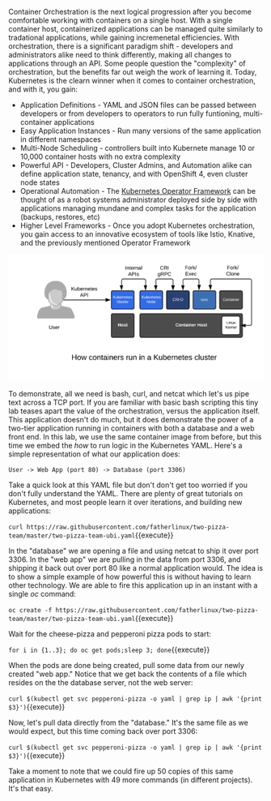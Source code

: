 Container Orchestration is the next logical progression after you become comfortable working with containers on a single host. With a single container host, containerized applications can be managed quite similarly to tradational applications, while gaining incremenetal efficiencies. With orchestration, there is a significant paradigm shift - developers and administrators alike need to think differently, making all changes to applications through an API.  Some people question the "complexity" of orchestration, but the benefits far out weigh the work of learning it. Today, Kubernetes is the clearn winner when it comes to container orchestration, and with it, you gain:

* Application Definitions - YAML and JSON files can be passed between developers or from developers to operators to run fully funtioning, multi-container applications
* Easy Application Instances - Run many versions of the same application in different namespaces
* Multi-Node Scheduling - controllers built into Kubernete manage 10 or 10,000 container hosts with no extra complexity
* Powerful API - Developers, Cluster Admins, and Automation alike can define application state, tenancy, and with OpenShift 4, even cluster node states
* Operational Automation - The [Kubernetes Operator Framework](https://coreos.com/operators/) can be thought of as a robot systems administrator deployed side by side with applications managing mundane and complex tasks for the application (backups, restores, etc)
* Higher Level Frameworks - Once you adopt Kubernetes orchestration, you gain access to an innovative ecosystem of tools like Istio, Knative, and the previously mentioned Operator Framework

![Orchestration Node](../../assets/subsystems/container-internals-lab-2-0-part-1/05-simple-orchestration-node.png)


To demonstrate, all we need is bash, curl, and netcat which let's us pipe text across a TCP port. If you are familiar with basic bash scripting this tiny lab teases apart the value of the orchestration, versus the application itself. This application doesn't do much, but it does demonstrate the power of a two-tier application running in containers with both a database and a web front end. In this lab, we use the same container image from before, but this time we embed the *how* to run logic in the Kubernetes YAML. Here's a simple representation of what our application does:

~~~~
User -> Web App (port 80) -> Database (port 3306)
~~~~


Take a quick look at this YAML file but don't don't get too worried if you don't fully understand the YAML. There are plenty of great tutorials on Kubernetes, and most people learn it over iterations, and building new applications:

`curl https://raw.githubusercontent.com/fatherlinux/two-pizza-team/master/two-pizza-team-ubi.yaml`{{execute}}


In the "database" we are opening a file and using netcat to ship it over port 3306. In the "web app" we are pulling in the data from port 3306, and shipping it back out over port 80 like a normal application would. The idea is to show a simple example of how powerful this is without having to learn other technology. We are able to fire this application up in an instant with a single *oc* command:

`oc create -f https://raw.githubusercontent.com/fatherlinux/two-pizza-team/master/two-pizza-team-ubi.yaml`{{execute}}

Wait for the cheese-pizza and pepperoni pizza pods to start:

`for i in {1..3}; do oc get pods;sleep 3; done`{{execute}}

When the pods are done being created, pull some data from our newly created "web app."  Notice that we get back the contents of a file which resides on the the database server, not the web server:

`curl $(kubectl get svc pepperoni-pizza -o yaml | grep ip | awk '{print $3}')`{{execute}}

Now, let's pull data directly from the "database."  It's the same file as we would expect, but this time coming back over port 3306:

`curl $(kubectl get svc pepperoni-pizza -o yaml | grep ip | awk '{print $3}')`{{execute}}

Take a moment to note that we could fire up 50 copies of this same application in Kubernetes with 49 more commands (in different projects). It's that easy.


